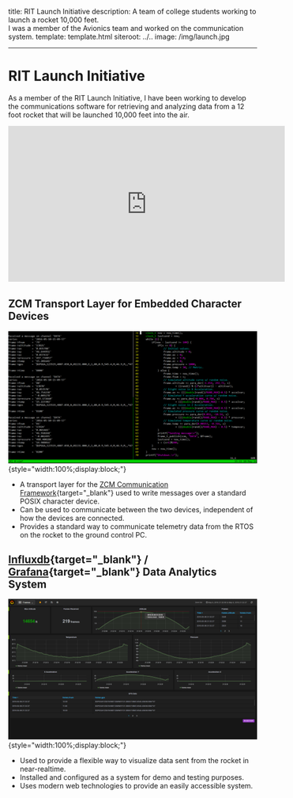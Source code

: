 title: RIT Launch Initiative
description:
        A team of college students working to launch a rocket 10,000 feet.<br>
        I was a member of the Avionics team and worked on the communication system.
template: template.html
siteroot: ../..
image: /img/launch.jpg

---

# RIT Launch Initiative
As a member of the RIT Launch Initiative, I have been working to develop the communications software for retrieving and analyzing data from a 12 foot rocket that will be launched 10,000 feet into the air.

<div style="text-align:center;">
  <iframe width="560" height="315" src="https://www.youtube.com/embed/7le3kACBxFc" frameborder="0" allowfullscreen></iframe>
</div>

## ZCM Transport Layer for Embedded Character Devices
![Data logger screenshot](launch_zcm-logger.png){style="width:100%;display:block;"}

* A transport layer for the [ZCM Communication Framework](https://github.com/ZeroCM/zcm){target="_blank"} used to write messages over a standard POSIX character device.
* Can be used to communicate between the two devices, independent of how the devices are connected.
* Provides a standard way to communicate telemetry data from the RTOS on the rocket to the ground control PC.

## [Influxdb](https://influxdata.com/){target="_blank"} / [Grafana](http://grafana.org/){target="_blank"} Data Analytics System
![Sreenshot of Grafana](launch_grafana.png){style="width:100%;display:block;"}

* Used to provide a flexible way to visualize data sent from the rocket in near-realtime.
* Installed and configured as a system for demo and testing purposes.
* Uses modern web technologies to provide an easily accessible system.
